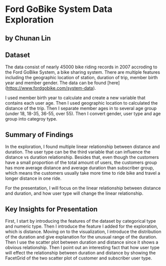 # Ford GoBike System Data Exploration
## by Chunan Lin


## Dataset

The data consist of nearly 45000 bike riding records in 2007 accroding to the Ford GoBike System, a bike sharing system. There are multiple features including the geographic location of station, duration of trip, member birth year and member gender. The data can be found [here] (https://www.fordgobike.com/system-data).

I used member birth year to calculate and create a new variable that contains each user age. Then I used geographic location to calculated the distance of the trip. Then I separate member ages in to several age group (under 18, 18-35, 36-55, over 55). Then I convert gender, user type and age group into categroy type.



## Summary of Findings

In the exploration, I found multiple linear relationship between distance and duration. The user type can be the third variable that can influence the distance vs duration relationship. 
Besides that, even though the customers have a small proportion of the total amount of users, the customers group has more average distance and average duration than subscriber group, which means the customers usually take more time to ride bike and travel a longer distance in one ride.

For the presentation, I will focus on the linear relationship between distance and duration, and how user type will change the linear relationship.


## Key Insights for Presentation

First, I start by introducing the features of the dataset by categorical type and numeric type. Then I introduce the feature I added for the exploration, which is distance. 
Moving on to the visualization, I introduce the distribution of the duration and give explanation for the unusual range of the duration. 
Then I use the scatter plot between duration and distance since it shows a obvious relationship. Then I point out an interesting fact that how user type will effect the relationship between duration and distance by showing the FacetGrid of the two scatter plot of customer and subscriber user type.